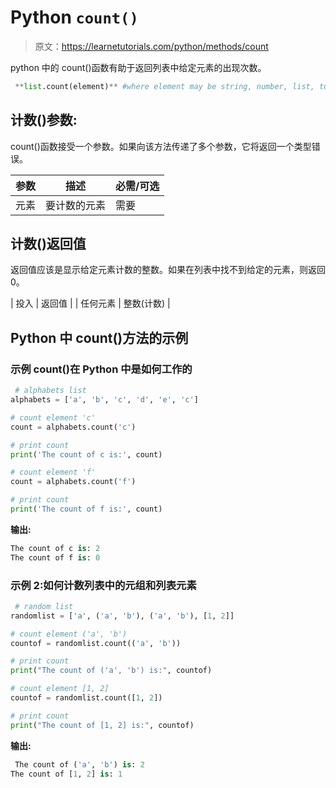 # Python `count()`

> 原文：<https://learnetutorials.com/python/methods/count>

python 中的 count()函数有助于返回列表中给定元素的出现次数。

```py
 **list.count(element)** #where element may be string, number, list, tuple, etc. 

```

## 计数()参数:

count()函数接受一个参数。如果向该方法传递了多个参数，它将返回一个类型错误。

| 参数 | 描述 | 必需/可选 |
| --- | --- | --- |
| 元素 | 要计数的元素 | 需要 |

## 计数()返回值

返回值应该是显示给定元素计数的整数。如果在列表中找不到给定的元素，则返回 0。

| 投入 | 返回值 |
| 任何元素 | 整数(计数) |

## Python 中 count()方法的示例

### 示例 count()在 Python 中是如何工作的

```py
 # alphabets list
alphabets = ['a', 'b', 'c', 'd', 'e', 'c']

# count element 'c'
count = alphabets.count('c')

# print count
print('The count of c is:', count)

# count element 'f'
count = alphabets.count('f')

# print count
print('The count of f is:', count) 

```

**输出:**

```py
The count of c is: 2
The count of f is: 0

```

### 示例 2:如何计数列表中的元组和列表元素

```py
 # random list
randomlist = ['a', ('a', 'b'), ('a', 'b'), [1, 2]]

# count element ('a', 'b')
countof = randomlist.count(('a', 'b'))

# print count
print("The count of ('a', 'b') is:", countof)

# count element [1, 2]
countof = randomlist.count([1, 2])

# print count
print("The count of [1, 2] is:", countof) 

```

**输出:**

```py
 The count of ('a', 'b') is: 2
The count of [1, 2] is: 1 
```